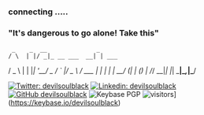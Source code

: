 ### connecting .....
### "It's dangerous to go alone! Take this"


     _    _  __              _       
    / \  | |/ _|_ __ ___  __| | ___  
   / _ \ | | |_| '__/ _ \/ _` |/ _ \ 
  / ___ \| |  _| | |  __/ (_| | (_) |
 /_/   \_\_|_| |_|  \___|\__,_|\___/ 
                                     



[![Twitter: devilsoulblack](https://img.shields.io/twitter/follow/devilsoulblack?style=social)](https://twitter.com/devilsoulblack)
[![Linkedin: devilsoulblack](https://img.shields.io/badge/-devilsoulblack-blue?style=for-the-badge&logo=Linkedin&logoColor=white&link=https://www.linkedin.com/in/devilsoulblack/)](https://www.linkedin.com/in/devilsoulblack/)
[![GitHub devilsoulblack](https://img.shields.io/github/followers/devilsoulblack?label=follow&style=social)](https://github.com/devilsoulblack)
![Keybase PGP](https://img.shields.io/keybase/pgp/devilsoulblack?color=%23030303&label=keybase&logo=keybase&logoColor=%2333A0FF&style=for-the-badge)
![visitors](https://visitor-badge.glitch.me/badge?page_id=devilsoulblack)](https://keybase.io/devilsoulblack)
